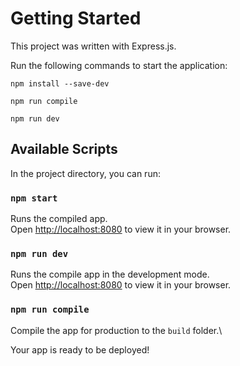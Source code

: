 # Getting Started

This project was written with Express.js.

Run the following commands to start the application:
```
npm install --save-dev

npm run compile

npm run dev
```

## Available Scripts

In the project directory, you can run:

### `npm start`

Runs the compiled app.\
Open [http://localhost:8080](http://localhost:8080) to view it in your browser.

### `npm run dev`

Runs the compile app in the development mode.\
Open [http://localhost:8080](http://localhost:8080) to view it in your browser.

### `npm run compile`

Compile the app for production to the `build` folder.\

Your app is ready to be deployed!
